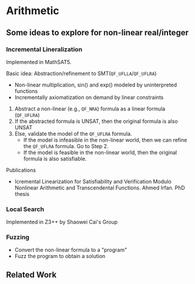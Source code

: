 # Arithmetic

## Some ideas to explore for non-linear real/integer

### Incremental Lineralization

Implemented in MathSAT5.

Basic idea: Abstraction/refinement to SMT(`QF_UFLLA`/`QF_UFLRA`)

- Non-linear multiplication, sin() and exp() modeled by uninterpreted functions
- Incrementally axiomatization on demand by linear constraints

1. Abstract a non-linear (e.g., `QF_NRA`) formula as a linear formula (`QF_UFLRA`)
2. If the abstracted formula is UNSAT, then the original formula is also UNSAT
3. Else, validate the model of the `QF_UFLRA` formula.
    + If the model is infeasible in the non-linear world, then
      we can refine the `QF_UFLRA` formula. Go to Step 2.
    + If the model is feasible in the non-linear world, then
      the original formula is also satisfiable.

Publications
- Icremental Linearization for Satisfiability and Verification Modulo Nonlinear Arithmetic and Transcendental Functions.
Ahmed Irfan. PhD thesis

### Local Search

Implemented in Z3++ by Shaowei Cai's Group

### Fuzzing

- Convert the non-linear formula to a "program"
- Fuzz the program to obtain a solution

## Related Work